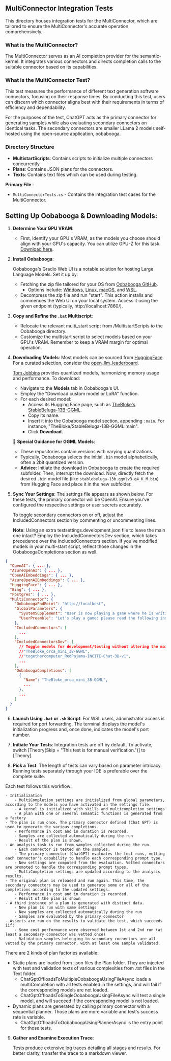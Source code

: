 ﻿## MultiConnector Integration Tests

This directory houses integration tests for the MultiConnector, which are tailored to ensure the MultiConnector's accurate operation comprehensively.


### What is the MultiConnector?

The MultiConnector serves as an AI completion provider for the semantic-kernel. It integrates various connectors and directs completion calls to the suitable connector based on its capabilities.

### What is the MultiConnector Test?

This test measures the performance of different text generation software connectors, focusing on their response times. By conducting this test, users can discern which connector aligns best with their requirements in terms of efficiency and dependability.

For the purposes of the test, ChatGPT acts as the primary connector for generating samples while also evaluating secondary connectors on identical tasks. The secondary connectors are smaller LLama 2 models self-hosted using the open-source application, oobabooga.


### Directory Structure

- **MultistartScripts**: Contains scripts to initialize multiple connectors concurrently.
- **Plans**: Contains JSON plans for the connectors.
- **Texts**: Contains text files which can be used during testing.

**Primary File** :

- `MultiConnectorTests.cs` - Contains the integration test cases for the MultiConnector.


## Setting Up Oobabooga & Downloading Models:

1. **Determine Your GPU VRAM**:
   - First, identify your GPU's VRAM, as the models you choose should align with your GPU's capacity. You can utilize GPU-Z for this task. [Download here](https://www.techpowerup.com/gpuz/).

2. **Install Oobabooga**: 

   Oobabooga's Gradio Web UI is a notable solution for hosting Large Language Models. Set it up by:
   - Fetching the zip file tailored for your OS from [Oobabooga GitHub](https://github.com/oobabooga/text-generation-webui).
     - Options include: [Windows](https://github.com/oobabooga/one-click-installers/oobabooga-windows.zip), [Linux](https://github.com/oobabooga/one-click-installers/oobabooga-linux.zip), [macOS](https://github.com/oobabooga/one-click-installers/oobabooga-macos.zip), and [WSL](https://github.com/oobabooga/one-click-installers/oobabooga-wsl.zip).
   - Decompress the zip file and run "start". This action installs and commences the Web UI on your local system. Access it using the given endpoint (typically, http://localhost:7860/).


3. **Copy and Refine the `.bat` Multiscript**:
   - Relocate the relevant multi_start script from /MultistartScripts to the Oobabooga directory.
   - Customize the multistart script to select models based on your GPU's VRAM. Remember to keep a VRAM margin for optimal operation.

4. **Downloading Models**:
   Most models can be sourced from [HuggingFace](https://huggingface.co/). For a curated selection, consider the [open_llm_leaderboard](https://huggingface.co/spaces/HuggingFaceH4/open_llm_leaderboard).
   
   [Tom Jobbins](https://huggingface.co/TheBloke) provides quantized models, harmonizing memory usage and performance. To download:
   
   - Navigate to the **Models** tab in Oobabooga's UI.
   - Employ the "Download custom model or LoRA" function.
   - For each desired model:
     - Access its Hugging Face page, such as [TheBloke's StableBeluga-13B-GGML](https://huggingface.co/TheBloke/StableBeluga-13B-GGML).
     - Copy its name.
     - Insert it into the Oobabooga model section, appending `:main`. For instance, "TheBloke/StableBeluga-13B-GGML:main".
     - Click **Download**.
   
   🚨 **Special Guidance for GGML Models**: 
   - These repositories contain versions with varying quantizations.
   - Typically, Oobabooga selects the initial `.bin` model alphabetically, often a 2bit quantized version.
   - **Advice**: Initiate the download in Oobabooga to create the required subfolder. Then, interrupt the download. Now, directly fetch the desired `.bin` model file (like `stablebeluga-13b.ggmlv3.q4_K_M.bin`) from Hugging Face and place it in the new subfolder.

5. **Sync Your Settings**:
   The settings file appears as shown below. For these tests, the primary connector will be OpenAI. Ensure you've configured the respective settings or user secrets accurately.

   To toggle secondary connectors on or off, adjust the IncludedConnectors section by commenting or uncommenting lines.

   **Note**: Using an extra testsettings.development.json file to leave the main one intact? Employ the IncludedConnectorsDev section, which takes precedence over the IncludedConnectors section. If you've modified models in your multi-start script, reflect those changes in the OobaboogaCompletions section as well.

```json
{
  "OpenAI": { ... },
  "AzureOpenAI": { ... },
  "OpenAIEmbeddings": { ... },
  "AzureOpenAIEmbeddings": { ... },
  "HuggingFace": { ... },
  "Bing": { ... },
  "Postgres": { ... },
  "MultiConnector": {
    "OobaboogaEndPoint": "http://localhost",
    "GlobalParameters": {
      "SystemSupplement": "User is now playing a game where he is writing messages in the form of semantic functions. That means you are expected to strictly answer with a completion of his message, without adding any additional comments.",
      "UserPreamble": "Let's play a game: please read the following instructions, and simply answer with a completion of my message, don't add any personal comments."
    },
    "IncludedConnectors": [
      ...
    ],
    "IncludedConnectorsDev": [
      // Toggle models for development/testing without altering the main settings:
      //"TheBloke_orca_mini_3B-GGML",
      //"togethercomputer_RedPajama-INCITE-Chat-3B-v1",
      ...
    ],
    "OobaboogaCompletions": [
      {
        "Name": "TheBloke_orca_mini_3B-GGML",
        ...
      },
      ...
    ]
  }
}
```



6. **Launch Using `.bat` or `.sh` Script**:
   For WSL users, administrator access is required for port forwarding. The terminal displays the model's initialization progress and, once done, indicates the model's port number.

7. **Initiate Your Tests**:
   Integration tests are off by default. To activate, switch [Theory(Skip = "This test is for manual verification.")] to [Theory].

8. **Pick a Test**:
   The length of tests can vary based on parameter intricacy. Running tests separately through your IDE is preferable over the complete suite.

Each test follows this workflow:

    - Initialization
        - MultiCompletion settings are initialized from global parameters, according to the models you have activated in the settings file.
        - A kernel is initialized with skills and multicompletion settings
        - A plan with one or several semantic functions is generated from a factory
    - The plan is run once. The primary connector defined (Chat GPT) is used to generate the various completions.
        - Performance in cost and in duration is recorded.
        - Samples are collected automatically during the run
        - Result of the plan is shown.
    - An analysis task is run from samples collected during the run.
        - Each connector is tested on the samples.
        - The primary connector (ChatGPT) evaluates the test runs, vetting each connector's capability to handle each corresponding prompt type.
        - New settings are computed from the evaluation. Vetted connectors are promoted to handle the corresponding prompt types.
        - MultiCompletion settings are updated according to the analysis results.
    - The original plan is reloaded and run again. This time, the secondary connectors may be used to generate some or all of the completions according to the updated settings.
        - Performance in cost and in duration is recorded.
        - Result of the plan is shown
    - A third instance of a plan is generated with distinct data.
        - New plan is run with same settings
        - New samples are collected automatically during the run
        - Samples are evaluated by the primary connector
    - Asserts are run on the results to validate the test, which succeeds iif:
        - Some cost performance were observed between 1st and 2nd run (at least a secondary connector was vetted once)
        - Validation samples belonging to secondary connectors are all vetted by the primary connector, with at least one sample validated.


   There are 2 kinds of plan factories available: 

   - Static plans are loaded from .json files the Plan folder. They are injected with test and validation texts of various complexities from .txt files in the Text folder.
        - ChatGptOffloadsToMultipleOobaboogaUsingFileAsync loads a multiCompletion with all tests enabled in the settings, and will fail if the corresponding models are not loaded. 
        - ChatGptOffloadsToSingleOobaboogaUsingFileAsync will test a single model, and will succeed if the corresponding model is not loaded.
   - Dynamic plans are generated by calling primary connector with a sequential planner. Those plans are more variable and test's success rate is variable. 
        - ChatGptOffloadsToOobaboogaUsingPlannerAsync is the entry point for those tests.

 9. **Gather and Examine Execution Trace**:

    Tests produce extensive log traces detailing all stages and results. For better clarity, transfer the trace to a markdown viewer.